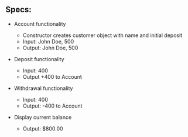 

## Specs:
* Account functionality
  * Constructor creates customer object with name and initial deposit
  * Input: John Doe, 500
  * Output: John Doe, 500

* Deposit functionality
  * Input: 400
  * Output +400 to Account

* Withdrawal functionality
  * Input: 400
  * Output: -400 to Account

* Display current balance
  * Output: $800.00
